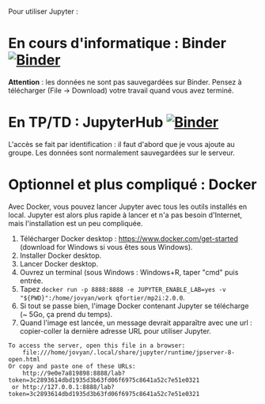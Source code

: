 Pour utiliser Jupyter :

# En cours d'informatique : Binder [![Binder](https://img.shields.io/badge/MP2I-FSM-brightgreen)](http://35.246.154.73/hub/user-redirect/git-sync?repo=https%3A%2F%2Fgithub.com%2Ffortierq%2Fmp2i-2021&urlpath=lab%2Ftree%2Fmp2i-2021%2F&branch=main)  
**Attention** : les données ne sont pas sauvegardées sur Binder. Pensez à télécharger (File -> Download) votre travail quand vous avez terminé.

# En TP/TD : JupyterHub [![Binder](https://mybinder.org/badge.svg)](https://mybinder.org/v2/gh/fortierq/mp2i-binder/main?urlpath=git-pull%3Frepo%3Dhttps%253A%252F%252Fgithub.com%252Ffortierq%252Fmp2i-2021%26urlpath%3Dlab%252Ftree%252Fmp2i-2021%252F%26branch%3Dmain)  
L'accès se fait par identification : il faut d'abord que je vous ajoute au groupe. Les données sont normalement sauvegardées sur le serveur.

# Optionnel et plus compliqué : Docker
Avec Docker, vous pouvez lancer Jupyter avec tous les outils installés en local. Jupyter est alors plus rapide à lancer et n'a pas besoin d'Internet, mais l'installation est un peu compliquée.
1. Télécharger Docker desktop : https://www.docker.com/get-started (download for Windows si vous êtes sous Windows).
2. Installer Docker desktop.
3. Lancer Docker desktop.
4. Ouvrez un terminal (sous Windows : Windows+R, taper "cmd" puis entrée.
5. Tapez `docker run -p 8888:8888 -e JUPYTER_ENABLE_LAB=yes -v "${PWD}":/home/jovyan/work qfortier/mp2i:2.0.0`.
6. Si tout se passe bien, l'image Docker contenant Jupyter se télécharge (~ 5Go, ça prend du temps).
7. Quand l'image est lancée, un message devrait apparaître avec une url : copier-coller la dernière adresse URL pour utiliser Jupyter.
```
To access the server, open this file in a browser:
    file:///home/jovyan/.local/share/jupyter/runtime/jpserver-8-open.html
Or copy and paste one of these URLs:
    http://9e0e7a819898:8888/lab?token=3c2893614dbd1935d3b63fd06f6975c8641a52c7e51e0321
 or http://127.0.0.1:8888/lab?token=3c2893614dbd1935d3b63fd06f6975c8641a52c7e51e0321
```
